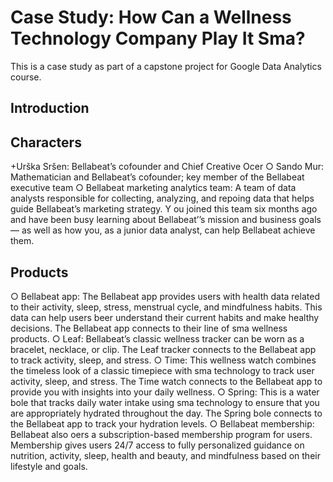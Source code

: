 # Case Study: How Can a Wellness Technology Company Play It Sma ?
This is a case study as part of a capstone project for Google Data Analytics course. 

## Introduction


## Characters
+Urška Sršen: Bellabeat’s cofounder and Chief Creative O cer
○ Sando Mur: Mathematician and Bellabeat’s cofounder; key member of the Bellabeat executive team
○ Bellabeat marketing analytics team: A team of data analysts responsible for collecting, analyzing, and repo ing
data that helps guide Bellabeat’s marketing strategy. Y ou joined this team six months ago and have been busy
learning about Bellabeat’’s mission and business goals — as well as how you, as a junior data analyst, can help
Bellabeat achieve them.

## Products
○ Bellabeat app: The Bellabeat app provides users with health data related to their activity, sleep, stress,
menstrual cycle, and mindfulness habits. This data can help users be er understand their current habits and
make healthy decisions. The Bellabeat app connects to their line of sma  wellness products.
○ Leaf: Bellabeat’s classic wellness tracker can be worn as a bracelet, necklace, or clip. The Leaf tracker connects
to the Bellabeat app to track activity, sleep, and stress.
○ Time: This wellness watch combines the timeless look of a classic timepiece with sma  technology to track user
activity, sleep, and stress. The Time watch connects to the Bellabeat app to provide you with insights into your
daily wellness.
○ Spring: This is a water bo le that tracks daily water intake using sma  technology to ensure that you are
appropriately hydrated throughout the day. The Spring bo le connects to the Bellabeat app to track your
hydration levels.
○ Bellabeat membership: Bellabeat also o ers a subscription-based membership program for users.
Membership gives users 24/7 access to fully personalized guidance on nutrition, activity, sleep, health and
beauty, and mindfulness based on their lifestyle and goals.
